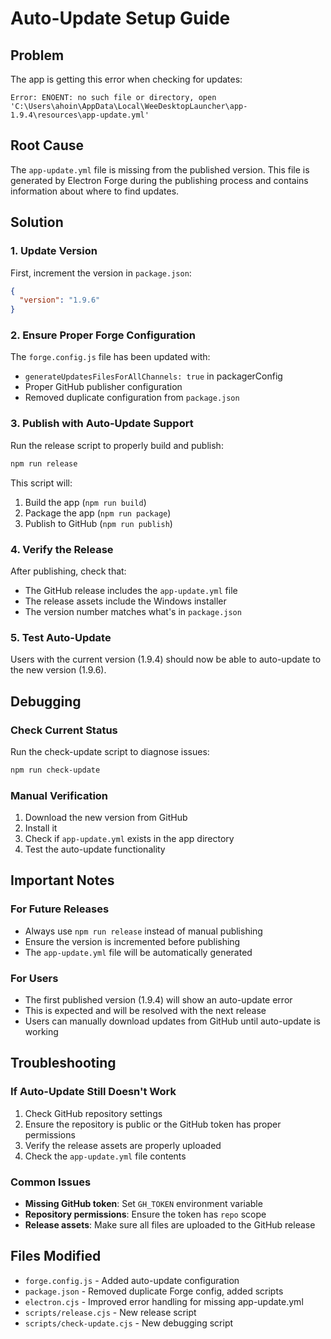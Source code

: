 # Auto-Update Setup Guide

## Problem
The app is getting this error when checking for updates:
```
Error: ENOENT: no such file or directory, open 'C:\Users\ahoin\AppData\Local\WeeDesktopLauncher\app-1.9.4\resources\app-update.yml'
```

## Root Cause
The `app-update.yml` file is missing from the published version. This file is generated by Electron Forge during the publishing process and contains information about where to find updates.

## Solution

### 1. Update Version
First, increment the version in `package.json`:
```json
{
  "version": "1.9.6"
}
```

### 2. Ensure Proper Forge Configuration
The `forge.config.js` file has been updated with:
- `generateUpdatesFilesForAllChannels: true` in packagerConfig
- Proper GitHub publisher configuration
- Removed duplicate configuration from `package.json`

### 3. Publish with Auto-Update Support
Run the release script to properly build and publish:
```bash
npm run release
```

This script will:
1. Build the app (`npm run build`)
2. Package the app (`npm run package`)
3. Publish to GitHub (`npm run publish`)

### 4. Verify the Release
After publishing, check that:
- The GitHub release includes the `app-update.yml` file
- The release assets include the Windows installer
- The version number matches what's in `package.json`

### 5. Test Auto-Update
Users with the current version (1.9.4) should now be able to auto-update to the new version (1.9.6).

## Debugging

### Check Current Status
Run the check-update script to diagnose issues:
```bash
npm run check-update
```

### Manual Verification
1. Download the new version from GitHub
2. Install it
3. Check if `app-update.yml` exists in the app directory
4. Test the auto-update functionality

## Important Notes

### For Future Releases
- Always use `npm run release` instead of manual publishing
- Ensure the version is incremented before publishing
- The `app-update.yml` file will be automatically generated

### For Users
- The first published version (1.9.4) will show an auto-update error
- This is expected and will be resolved with the next release
- Users can manually download updates from GitHub until auto-update is working

## Troubleshooting

### If Auto-Update Still Doesn't Work
1. Check GitHub repository settings
2. Ensure the repository is public or the GitHub token has proper permissions
3. Verify the release assets are properly uploaded
4. Check the `app-update.yml` file contents

### Common Issues
- **Missing GitHub token**: Set `GH_TOKEN` environment variable
- **Repository permissions**: Ensure the token has `repo` scope
- **Release assets**: Make sure all files are uploaded to the GitHub release

## Files Modified
- `forge.config.js` - Added auto-update configuration
- `package.json` - Removed duplicate Forge config, added scripts
- `electron.cjs` - Improved error handling for missing app-update.yml
- `scripts/release.cjs` - New release script
- `scripts/check-update.cjs` - New debugging script 